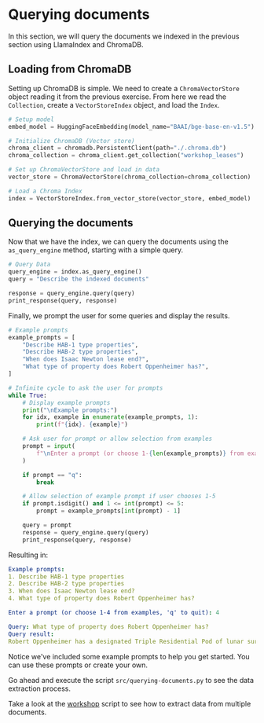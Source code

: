 # Querying documents

In this section, we will query the documents we indexed in the previous section using LlamaIndex and ChromaDB.

## Loading from ChromaDB

Setting up ChromaDB is simple. We need to create a `ChromaVectorStore` object reading it from the previous exercise.
From here we read the `Collection`, create a `VectorStoreIndex` object, and load the `Index`.

```python
# Setup model
embed_model = HuggingFaceEmbedding(model_name="BAAI/bge-base-en-v1.5")

# Initialize ChromaDB (Vector store)
chroma_client = chromadb.PersistentClient(path="./.chroma.db")
chroma_collection = chroma_client.get_collection("workshop_leases")

# Set up ChromaVectorStore and load in data
vector_store = ChromaVectorStore(chroma_collection=chroma_collection)

# Load a Chroma Index
index = VectorStoreIndex.from_vector_store(vector_store, embed_model)
```

## Querying the documents

Now that we have the index, we can query the documents using the `as_query_engine` method, starting with a simple query.

```python
# Query Data
query_engine = index.as_query_engine()
query = "Describe the indexed documents"

response = query_engine.query(query)
print_response(query, response)
```

Finally, we prompt the user for some queries and display the results.

```python
# Example prompts
example_prompts = [
    "Describe HAB-1 type properties",
    "Describe HAB-2 type properties",
    "When does Isaac Newton lease end?",
    "What type of property does Robert Oppenheimer has?",
]

# Infinite cycle to ask the user for prompts
while True:
    # Display example prompts
    print("\nExample prompts:")
    for idx, example in enumerate(example_prompts, 1):
        print(f"{idx}. {example}")

    # Ask user for prompt or allow selection from examples
    prompt = input(
        f"\nEnter a prompt (or choose 1-{len(example_prompts)} from examples, 'q' to quit): "
    )

    if prompt == "q":
        break

    # Allow selection of example prompt if user chooses 1-5
    if prompt.isdigit() and 1 <= int(prompt) <= 5:
        prompt = example_prompts[int(prompt) - 1]

    query = prompt
    response = query_engine.query(query)
    print_response(query, response)
```
Resulting in:
```yaml
Example prompts:
1. Describe HAB-1 type properties
2. Describe HAB-2 type properties
3. When does Isaac Newton lease end?
4. What type of property does Robert Oppenheimer has?

Enter a prompt (or choose 1-4 from examples, 'q' to quit): 4

Query: What type of property does Robert Oppenheimer has?
Query result:
Robert Oppenheimer has a designated Triple Residential Pod of lunar surface property on the Schiaparelli Plaza Property.
```

Notice we've included some example prompts to help you get started. You can use these prompts or create your own.

Go ahead and execute the script `src/querying-documents.py` to see the data extraction process.

Take a look at the [workshop](src/querying-documents.py) script to see how to extract data from multiple documents.

